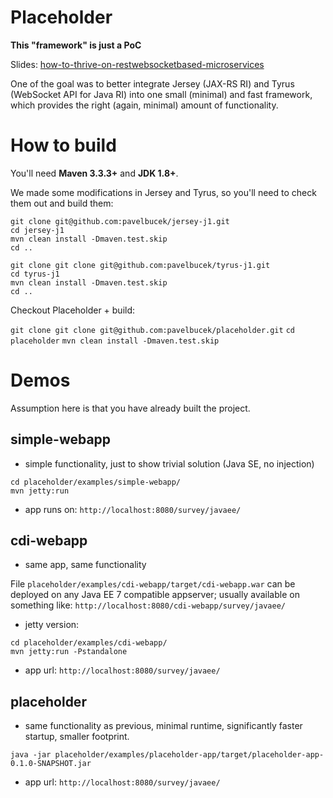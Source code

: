 # Placeholder

**This "framework" is just a PoC**

Slides: [how-to-thrive-on-restwebsocketbased-microservices](http://www.slideshare.net/pavelbucek/how-to-thrive-on-restwebsocketbased-microservices)

One of the goal was to better integrate Jersey (JAX-RS RI) and Tyrus (WebSocket API for Java RI)
into one small (minimal) and fast framework, which provides the right (again, minimal) amount
of functionality.

# How to build

You'll need **Maven 3.3.3+** and **JDK 1.8+**.

We made some modifications in Jersey and Tyrus, so you'll need to check them out and build them:

```
git clone git@github.com:pavelbucek/jersey-j1.git
cd jersey-j1
mvn clean install -Dmaven.test.skip
cd ..
```

```
git clone git clone git@github.com:pavelbucek/tyrus-j1.git
cd tyrus-j1
mvn clean install -Dmaven.test.skip
cd ..
```

Checkout Placeholder + build:

`git clone git clone git@github.com:pavelbucek/placeholder.git`
`cd placeholder`
`mvn clean install -Dmaven.test.skip`

# Demos

Assumption here is that you have already built the project.

## simple-webapp

- simple functionality, just to show trivial solution (Java SE, no injection)

```
cd placeholder/examples/simple-webapp/
mvn jetty:run
```

- app runs on: `http://localhost:8080/survey/javaee/`

## cdi-webapp

- same app, same functionality

File `placeholder/examples/cdi-webapp/target/cdi-webapp.war` can be deployed on any Java EE 7 compatible
appserver; usually available on something like: `http://localhost:8080/cdi-webapp/survey/javaee/`

- jetty version:

```
cd placeholder/examples/cdi-webapp/
mvn jetty:run -Pstandalone
```

- app url: `http://localhost:8080/survey/javaee/`

## placeholder

- same functionality as previous, minimal runtime, significantly faster startup, smaller footprint.

`java -jar placeholder/examples/placeholder-app/target/placeholder-app-0.1.0-SNAPSHOT.jar`

- app url: `http://localhost:8080/survey/javaee/`
